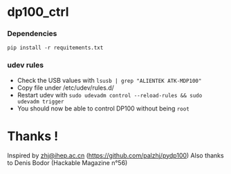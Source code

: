 # dp100_ctrl

### Dependencies

`pip install -r requitements.txt`

### udev rules

- Check the USB values with `lsusb | grep "ALIENTEK ATK-MDP100"`
- Copy file under /etc/udev/rules.d/
- Restart udev with `sudo udevadm control --reload-rules && sudo udevadm trigger`
- You should now be able to control DP100 without being `root`

# Thanks !

Inspired by zhj@ihep.ac.cn (https://github.com/palzhj/pydp100)
Also thanks to Denis Bodor (Hackable Magazine n°56)
